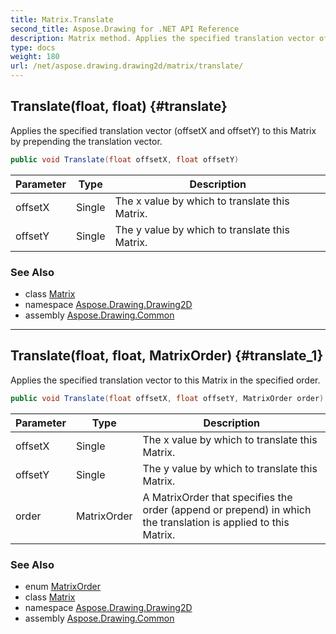 ```yaml
---
title: Matrix.Translate
second_title: Aspose.Drawing for .NET API Reference
description: Matrix method. Applies the specified translation vector offsetX and offsetY to this Matrix by prepending the translation vector
type: docs
weight: 180
url: /net/aspose.drawing.drawing2d/matrix/translate/
---
```

## Translate(float, float) {#translate}

Applies the specified translation vector (offsetX and offsetY) to this Matrix by prepending the translation vector.

```csharp
public void Translate(float offsetX, float offsetY)
```

| Parameter | Type | Description |
| --- | --- | --- |
| offsetX | Single | The x value by which to translate this Matrix. |
| offsetY | Single | The y value by which to translate this Matrix. |

### See Also

* class [Matrix](../)
* namespace [Aspose.Drawing.Drawing2D](../../matrix/)
* assembly [Aspose.Drawing.Common](../../../)

---

## Translate(float, float, MatrixOrder) {#translate_1}

Applies the specified translation vector to this Matrix in the specified order.

```csharp
public void Translate(float offsetX, float offsetY, MatrixOrder order)
```

| Parameter | Type | Description |
| --- | --- | --- |
| offsetX | Single | The x value by which to translate this Matrix. |
| offsetY | Single | The y value by which to translate this Matrix. |
| order | MatrixOrder | A MatrixOrder that specifies the order (append or prepend) in which the translation is applied to this Matrix. |

### See Also

* enum [MatrixOrder](../../matrixorder/)
* class [Matrix](../)
* namespace [Aspose.Drawing.Drawing2D](../../matrix/)
* assembly [Aspose.Drawing.Common](../../../)


